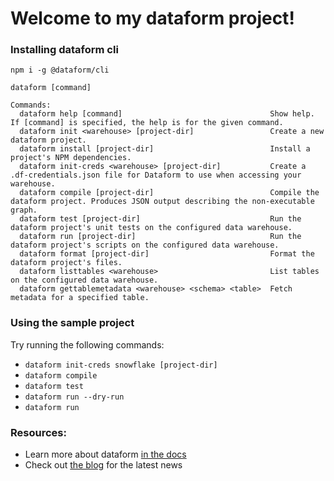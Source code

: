 # Welcome to my dataform project!

### Installing dataform cli

```npm i -g @dataform/cli```

```
dataform [command]

Commands:
  dataform help [command]                                 Show help. If [command] is specified, the help is for the given command.
  dataform init <warehouse> [project-dir]                 Create a new dataform project.
  dataform install [project-dir]                          Install a project's NPM dependencies.
  dataform init-creds <warehouse> [project-dir]           Create a .df-credentials.json file for Dataform to use when accessing your warehouse.
  dataform compile [project-dir]                          Compile the dataform project. Produces JSON output describing the non-executable graph.
  dataform test [project-dir]                             Run the dataform project's unit tests on the configured data warehouse.
  dataform run [project-dir]                              Run the dataform project's scripts on the configured data warehouse.
  dataform format [project-dir]                           Format the dataform project's files.
  dataform listtables <warehouse>                         List tables on the configured data warehouse.
  dataform gettablemetadata <warehouse> <schema> <table>  Fetch metadata for a specified table.
```

### Using the sample project

Try running the following commands:
- ```dataform init-creds snowflake [project-dir]```
- ```dataform compile```
- ```dataform test```
- ```dataform run --dry-run```
- ```dataform run```


### Resources:
- Learn more about dataform [in the docs](https://docs.dataform.co/getting-started)
- Check out [the blog](https://dataform.co/blog) for the latest news


